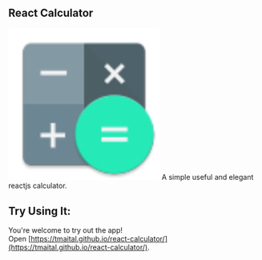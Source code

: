 ## React Calculator

<img src="Calculator-icon.png" width="60%" height="60%" />
A simple useful and elegant reactjs calculator.

## Try Using It:

You're welcome to try out the app!<br />
Open [https://tmaital.github.io/react-calculator/](https://tmaital.github.io/react-calculator/).
